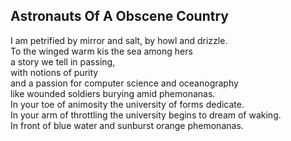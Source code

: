 Astronauts Of A Obscene Country
-------------------------------
I am petrified by mirror and salt, by howl and drizzle.  
To the winged warm kis the sea among hers  
a story we tell in passing,  
with notions of purity  
and a passion for computer science and oceanography  
like wounded soldiers burying amid phemonanas.  
In your toe of animosity the university of forms dedicate.  
In your arm of throttling the university begins to dream of waking.  
In front of blue water and sunburst orange phemonanas.  
